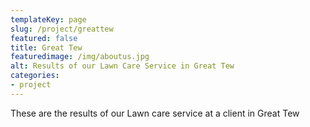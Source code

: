 ```yaml
---
templateKey: page
slug: /project/greattew
featured: false
title: Great Tew
featuredimage: /img/aboutus.jpg
alt: Results of our Lawn Care Service in Great Tew
categories:
- project
---
```

These are the results of our Lawn care service at a client in Great Tew


